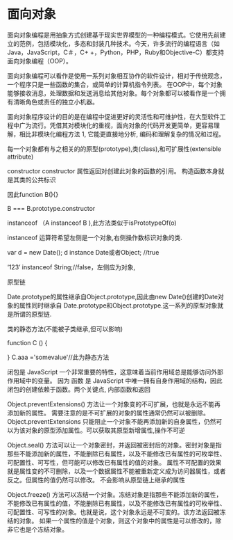# 面向对象

面向对象编程是用抽象方式创建基于现实世界模型的一种编程模式。它使用先前建立的范例，包括模块化，多态和封装几种技术。今天，许多流行的编程语言（如Java，JavaScript，C＃，C+ +，Python，PHP，Ruby和Objective-C）都支持面向对象编程（OOP）。

面向对象编程可以看作是使用一系列对象相互协作的软件设计，相对于传统观念，一个程序只是一些函数的集合，或简单的计算机指令列表。 在OOP中，每个对象能够接收消息，处理数据和发送消息给其他对象。每个对象都可以被看作是一个拥有清晰角色或责任的独立小机器。

面向对象程序设计的目的是在编程中促进更好的灵活性和可维护性，在大型软件工程中广为流行。凭借其对模块化的重视，面向对象的代码开发更简单，更容易理解，相比非模块化编程方法 1, 它能更直接地分析, 编码和理解复杂的情况和过程。

每一个对象都有与之相关的的原型(prototype),类(class),和可扩展性(extensible attribute)

constructor
constructor 属性返回对创建此对象的函数的引用。
构造函数本身就是其类的公共标识

因此function B(){}

B === B.prototype.constructor

instanceof （A instanceof B ),此方法类似于isPrototypeOf(o)

instanceof 运算符希望左侧是一个对象,右侧操作数标识对象的类.

var d = new Date();
d instance Date或者Object;   //true

‘123’ instanceof String;//false，左侧应为对象,

原型链

Date.prototype的属性继承自Object.prototype,因此由new Date()创建的Date对象的属性同时继承自
Date.prototype和Object.prototype.这一系列的原型对象就是所谓的原型链.

类的静态方法(不能被子类继承,但可以影响)

function C () {

}
C.aaa ='somevalue'//此为静态方法

闭包是 JavaScript 一个非常重要的特性，这意味着当前作用域总是能够访问外部作用域中的变量。 因为 函数 是 JavaScript 中唯一拥有自身作用域的结构，因此闭包的创建依赖于函数。两个关键点, 内部函数和返回

Object.preventExtensions() 方法让一个对象变的不可扩展，也就是永远不能再添加新的属性。
需要注意的是不可扩展的对象的属性通常仍然可以被删除。 Object.preventExtensions 只能阻止一个对象不能再添加新的自身属性，仍然可以为该对象的原型添加属性。可以获取其原型新增属性,操作不可逆

Object.seal() 方法可以让一个对象密封，并返回被密封后的对象。密封对象是指那些不能添加新的属性，不能删除已有属性，以及不能修改已有属性的可枚举性、可配置性、可写性，但可能可以修改已有属性的值的对象。 属性不可配置的效果就是属性变的不可删除，以及一个数据属性不能被重新定义成为访问器属性，或者反之。但属性的值仍然可以修改。 不会影响从原型链上继承的属性

Object.freeze() 方法可以冻结一个对象。冻结对象是指那些不能添加新的属性，不能修改已有属性的值，不能删除已有属性，以及不能修改已有属性的可枚举性、可配置性、可写性的对象。也就是说，这个对象永远是不可变的。该方法返回被冻结的对象。 如果一个属性的值是个对象，则这个对象中的属性是可以修改的，除非它也是个冻结对象。